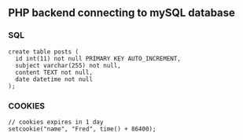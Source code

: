 ## PHP backend connecting to mySQL database

### SQL
```
create table posts (
  id int(11) not null PRIMARY KEY AUTO_INCREMENT,
  subject varchar(255) not null,
  content TEXT not null,
  date datetime not null
);
```


### COOKIES
```
// cookies expires in 1 day
setcookie("name", "Fred", time() + 86400);
```